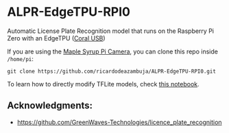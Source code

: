 # ALPR-EdgeTPU-RPI0
Automatic License Plate Recognition model that runs on the Raspberry Pi Zero with an EdgeTPU ([Coral USB](https://coral.ai/products/accelerator))

If you are using the [Maple Syrup Pi Camera](https://github.com/ricardodeazambuja/Maple-Syrup-Pi-Camera), you can clone this repo inside ```/home/pi```:   
```
git clone https://github.com/ricardodeazambuja/ALPR-EdgeTPU-RPI0.git
```

To learn how to directly modify TFLite models, check [this notebook](SSDLite_(plate)_and_LPRNet_(ocr)_2_EdgeTPU_ANPR_ALPR.ipynb).

## Acknowledgments:
* https://github.com/GreenWaves-Technologies/licence_plate_recognition
